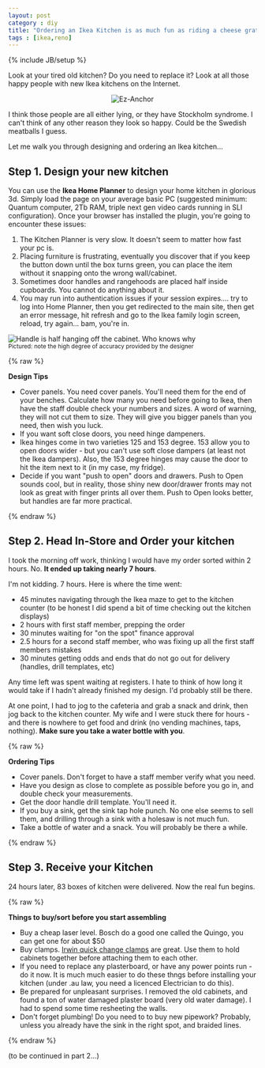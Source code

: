 ```yaml
---
layout: post
category : diy
title: "Ordering an Ikea Kitchen is as much fun as riding a cheese grater"
tags : [ikea,reno]
---
```

{% include JB/setup %}

Look at your tired old kitchen? Do you need to replace it? Look at all those happy people with new Ikea kitchens on the Internet.

<!--more-->

<div id="wrapper" style="width:100%; text-align:center"><img class="img-responsive img-thumbnail" src="{{ site.url }}/assets/images/ikea/ikeahell.jpg" alt="Ez-Anchor" /></div>

I think those people are all either lying, or they have Stockholm syndrome. I can't think of any other reason they look so happy. Could be the Swedish meatballs I guess.

Let me walk you through designing and ordering an Ikea kitchen...

## Step 1. Design your new kitchen

You can use the **Ikea Home Planner** to design your home kitchen in glorious 3d. Simply load the page on your average basic PC (suggested minimum: Quantum computer, 2Tb RAM, triple next gen video cards running in SLI configuration). Once your browser has installed the plugin, you're going to encounter these issues:

1. The Kitchen Planner is very slow. It doesn't seem to matter how fast your pc is.
2. Placing furniture is frustrating, eventually you discover that if you keep the button down until the box turns green, you can place the item without it snapping onto the wrong wall/cabinet.
3. Sometimes door handles and rangehoods are placed half inside cupboards. You cannot do anything about it.
4. You may run into authentication issues if your session expires.... try to log into Home Planner, then you get redirected to the main site, then get an error message, hit refresh and go to the Ikea family login screen, reload, try again... bam, you're in.

<img class="img-thumbnail inline" src="{{ site.url }}/assets/images/ikea/handles.png" alt="Handle is half hanging off the cabinet. Who knows why" /><br /> <small>Pictured: note the high degree of accuracy provided by the designer</small>

{% raw %}
<div class="bg-info pad10 round"><strong>Design Tips</strong><p /><ul><li>Cover panels. You need cover panels. You'll need them for the end of your benches. Calculate how many you need before going to Ikea, then have the staff double check your numbers and sizes. A word of warning, they will not cut them to size. They will give you bigger panels than you need, then wish you luck.</li>
<li>If you want soft close doors, you need hinge dampeners.</li>
<li>Ikea hinges come in two varieties 125 and 153 degree. 153 allow you to open doors wider - but you can't use soft close dampers (at least not the Ikea dampers). Also, the 153 degree hinges may cause the door to hit the item next to it (in my case, my fridge).</li>
<li>Decide if you want "push to open" doors and drawers. Push to Open sounds cool, but in reality, those shiny new door/drawer fronts may not look as great with finger prints all over them. Push to Open looks better, but handles are far more practical.</li>
</ul></div>
{% endraw %}

## Step 2. Head In-Store and Order your kitchen

I took the morning off work, thinking I would have my order sorted within 2 hours. No. **It ended up taking nearly 7 hours**.

I'm not kidding. 7 hours. Here is where the time went:

- 45 minutes navigating through the Ikea maze to get to the kitchen counter (to be honest I did spend a bit of time checking out the kitchen displays)
- 2 hours with first staff member, prepping the order
- 30 minutes waiting for "on the spot" finance approval
- 2.5 hours for a second staff member, who was fixing up all the first staff members mistakes
- 30 minutes getting odds and ends that do not go out for delivery (handles, drill templates, etc)

Any time left was spent waiting at registers. I hate to think of how long it would take if I hadn't already finished my design. I'd probably still be there.

At one point, I had to jog to the cafeteria and grab a snack and drink, then jog back to the kitchen counter. My wife and I were stuck there for hours - and there is nowhere to get food and drink (no vending machines, taps, nothing). **Make sure you take a water bottle with you**.

{% raw %}
<div class="bg-info pad10 round"><strong>Ordering Tips</strong><p /><ul><li>Cover panels. Don't forget to have a staff member verify what you need.</li>
<li>Have you design as close to complete as possible before you go in, and double check your measurements.</li>
<li>Get the door handle drill template. You'll need it.</li>
<li>If you buy a sink, get the sink tap hole punch. No one else seems to sell them, and drilling through a sink with a holesaw is not much fun.</li>
<li>Take a bottle of water and a snack. You will probably be there a while.</li>
</ul></div>
{% endraw %}

## Step 3. Receive your Kitchen

24 hours later, 83 boxes of kitchen were delivered. Now the real fun begins.

{% raw %}
<div class="bg-info pad10 round"><strong>Things to buy/sort before you start assembling</strong><p /><ul>
<li>Buy a cheap laser level. Bosch do a good one called the Quingo, you can get one for about $50</li>
<li>Buy clamps. <a href="http://www.irwin.com.au/tools/clamps/quick-change-bar-clamps-sl300">Irwin quick change clamps</a> are great. Use them to hold cabinets together before attaching them to each other.</li>
<li>If you need to replace any plasterboard, or have any power points run - do it now. It is much much easier to do these thngs before installing your kitchen (under .au law, you need a licenced Electrician to do this).</li>
<li>Be prepared for unpleasant surprises. I removed the old cabinets, and found a ton of water damaged plaster board (very old water damage). I had to spend some time resheeting the walls.</li>
<li>Don't forget plumbing! Do you need to to buy new pipework? Probably, unless you already have the sink in the right spot, and braided lines.</li>
</ul></div>
{% endraw %}

(to be continued in part 2...)
